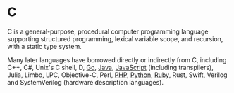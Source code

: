 # C

C is a general-purpose, procedural computer programming language supporting structured programming, lexical variable scope, and recursion, with a static type system.

Many later languages have borrowed directly or indirectly from C, including C++, C#, Unix's C shell, D, [Go](/wiki/Go), [Java](/wiki/Java), [JavaScript](/wiki/JavaScript) (including transpilers), Julia, Limbo, LPC, Objective-C, Perl, [PHP](/wiki/PHP), [Python](/wiki/Python), [Ruby](/wiki/Ruby), Rust, Swift, Verilog and SystemVerilog (hardware description languages).